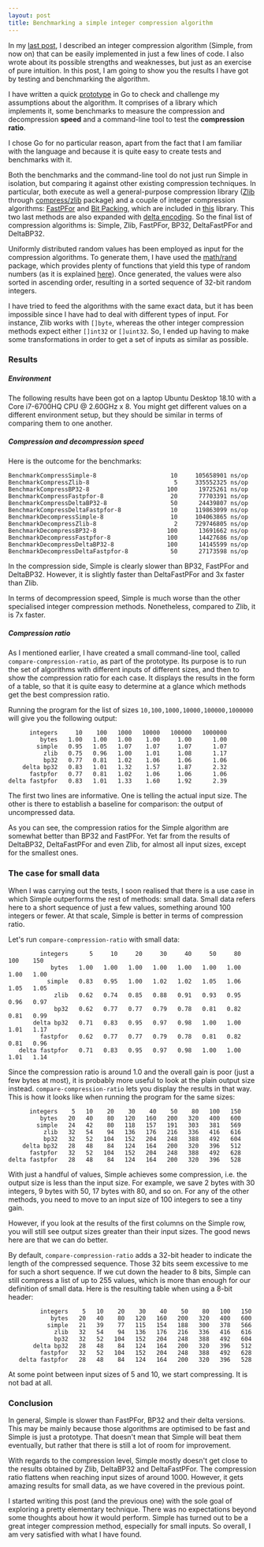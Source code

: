 ```yaml
---
layout: post
title: Benchmarking a simple integer compression algorithm
---
```


In my [last post](https://vteromero.github.io/simple-integer-list-compression/), I described an integer compression algorithm (Simple, from now on) that can be easily implemented in just a few lines of code. I also wrote about its possible strengths and weaknesses, but just as an exercise of pure intuition. In this post, I am going to show you the results I have got by testing and benchmarking the algorithm.

I have written a quick [prototype](https://github.com/vteromero/playground/tree/master/simple-integer-list-compression) in Go to check and challenge my assumptions about the algorithm. It comprises of a library which implements it, some benchmarks to measure the compression and decompression **speed** and a command-line tool to test the **compression ratio**.

I chose Go for no particular reason, apart from the fact that I am familiar with the language and because it is quite easy to create tests and benchmarks with it.

Both the benchmarks and the command-line tool do not just run Simple in isolation, but comparing it against other existing compression techniques. In particular, both execute as well a general-purpose compression library ([Zlib](https://en.wikipedia.org/wiki/Zlib) through [compress/zlib](https://golang.org/pkg/compress/zlib/) package) and a couple of integer compression algorithms: [FastPFor](https://github.com/lemire/FastPFor) and [Bit Packing](https://lemire.me/blog/2012/03/06/how-fast-is-bit-packing/), which are included in [this](https://github.com/dataence/encoding) library. This two last methods are also expanded with [delta encoding](https://en.wikipedia.org/wiki/Delta_encoding). So the final list of compression algorithms is: Simple, Zlib, FastPFor, BP32, DeltaFastPFor and DeltaBP32.

Uniformly distributed random values has been employed as input for the compression algorithms. To generate them, I have used the [math/rand](https://golang.org/pkg/math/rand/) package, which provides plenty of functions that yield this type of random numbers (as it is explained [here](https://appliedgo.net/random/)). Once generated, the values were also sorted in ascending order, resulting in a sorted sequence of 32-bit random integers.

I have tried to feed the algorithms with the same exact data, but it has been impossible since I have had to deal with different types of input. For instance, Zlib works with `[]byte`, whereas the other integer compression methods expect either `[]int32` or `[]uint32`. So, I ended up having to make some transformations in order to get a set of inputs as similar as possible.

### Results

##### Environment

The following results have been got on a laptop Ubuntu Desktop 18.10 with a Core i7-6700HQ CPU @ 2.60GHz x 8. You might get different values on a different environment setup, but they should be similar in terms of comparing them to one another.

##### Compression and decompression speed

Here is the outcome for the benchmarks:

```
BenchmarkCompressSimple-8            	      10	 105658901 ns/op
BenchmarkCompressZlib-8              	       5	 335552325 ns/op
BenchmarkCompressBP32-8              	     100	  19725261 ns/op
BenchmarkCompressFastpfor-8          	      20	  77703391 ns/op
BenchmarkCompressDeltaBP32-8         	      50	  24439807 ns/op
BenchmarkCompressDeltaFastpfor-8     	      10	 119863099 ns/op
BenchmarkDecompressSimple-8          	      10	 104063865 ns/op
BenchmarkDecompressZlib-8            	       2	 729746805 ns/op
BenchmarkDecompressBP32-8            	     100	  13691662 ns/op
BenchmarkDecompressFastpfor-8        	     100	  14427686 ns/op
BenchmarkDecompressDeltaBP32-8       	     100	  14145599 ns/op
BenchmarkDecompressDeltaFastpfor-8   	      50	  27173598 ns/op
```

In the compression side, Simple is clearly slower than BP32, FastPFor and DeltaBP32. However, it is slightly faster than DeltaFastPFor and 3x faster than Zlib.

In terms of decompression speed, Simple is much worse than the other specialised integer compression methods. Nonetheless, compared to Zlib, it is 7x faster.

##### Compression ratio

As I mentioned earlier, I have created a small command-line tool, called `compare-compression-ratio`, as part of the prototype. Its purpose is to run the set of algorithms with different inputs of different sizes, and then to show the compression ratio for each case. It displays the results in the form of a table, so that it is quite easy to determine at a glance which methods get the best compression ratio.

Running the program for the list of sizes `10,100,1000,10000,100000,1000000` will give you the following output:

```
      integers     10    100   1000   10000   100000   1000000
         bytes   1.00   1.00   1.00    1.00     1.00      1.00
        simple   0.95   1.05   1.07    1.07     1.07      1.07
          zlib   0.75   0.96   1.00    1.01     1.08      1.17
          bp32   0.77   0.81   1.02    1.06     1.06      1.06
    delta bp32   0.83   1.01   1.32    1.57     1.87      2.32
      fastpfor   0.77   0.81   1.02    1.06     1.06      1.06
delta fastpfor   0.83   1.01   1.33    1.60     1.92      2.39
```

The first two lines are informative. One is telling the actual input size. The other is there to establish a baseline for comparison: the output of uncompressed data.

As you can see, the compression ratios for the Simple algorithm are somewhat better than BP32 and FastPFor. Yet far from the results of DeltaBP32, DeltaFastPFor and even Zlib, for almost all input sizes, except for the smallest ones.

### The case for small data

When I was carrying out the tests, I soon realised that there is a use case in which Simple outperforms the rest of methods: small data. Small data refers here to a short sequence of just a few values, something around 100 integers or fewer. At that scale, Simple is better in terms of compression ratio.

Let's run `compare-compression-ratio` with small data:

```
         integers      5     10     20     30     40     50     80    100    150
            bytes   1.00   1.00   1.00   1.00   1.00   1.00   1.00   1.00   1.00
           simple   0.83   0.95   1.00   1.02   1.02   1.05   1.06   1.05   1.05
             zlib   0.62   0.74   0.85   0.88   0.91   0.93   0.95   0.96   0.97
             bp32   0.62   0.77   0.77   0.79   0.78   0.81   0.82   0.81   0.99
       delta bp32   0.71   0.83   0.95   0.97   0.98   1.00   1.00   1.01   1.17
         fastpfor   0.62   0.77   0.77   0.79   0.78   0.81   0.82   0.81   0.96
   delta fastpfor   0.71   0.83   0.95   0.97   0.98   1.00   1.00   1.01   1.14
```

Since the compression ratio is around 1.0 and the overall gain is poor (just a few bytes at most), it is probably more useful to look at the plain output size instead. `compare-compression-ratio` lets you display the results in that way. This is how it looks like when running the program for the same sizes:

```
      integers    5   10    20    30    40    50    80   100   150
         bytes   20   40    80   120   160   200   320   400   600
        simple   24   42    80   118   157   191   303   381   569
          zlib   32   54    94   136   176   216   336   416   616
          bp32   32   52   104   152   204   248   388   492   604
    delta bp32   28   48    84   124   164   200   320   396   512
      fastpfor   32   52   104   152   204   248   388   492   628
delta fastpfor   28   48    84   124   164   200   320   396   528
```

With just a handful of values, Simple achieves some compression, i.e. the output size is less than the input size. For example, we save 2 bytes with 30 integers, 9 bytes with 50, 17 bytes with 80, and so on. For any of the other methods, you need to move to an input size of 100 integers to see a tiny gain.

However, if you look at the results of the first columns on the Simple row, you will still see output sizes greater than their input sizes. The good news here are that we can do better.

By default, `compare-compression-ratio` adds a 32-bit header to indicate the length of the compressed sequence. Those 32 bits seem excessive to me for such a short sequence. If we cut down the header to 8 bits, Simple can still compress a list of up to 255 values, which is more than enough for our definition of small data. Here is the resulting table when using a 8-bit header:

```
         integers    5   10    20    30    40    50    80   100   150
            bytes   20   40    80   120   160   200   320   400   600
           simple   21   39    77   115   154   188   300   378   566
             zlib   32   54    94   136   176   216   336   416   616
             bp32   32   52   104   152   204   248   388   492   604
       delta bp32   28   48    84   124   164   200   320   396   512
         fastpfor   32   52   104   152   204   248   388   492   628
   delta fastpfor   28   48    84   124   164   200   320   396   528
```

At some point between input sizes of 5 and 10, we start compressing. It is not bad at all.

### Conclusion

In general, Simple is slower than FastPFor, BP32 and their delta versions. This may be mainly because those algorithms are optimised to be fast and Simple is just a prototype. That doesn't mean that Simple will beat them eventually, but rather that there is still a lot of room for improvement.

With regards to the compression level, Simple mostly doesn't get close to the results obtained by Zlib, DeltaBP32 and DeltaFastPFor. The compression ratio flattens when reaching input sizes of around 1000. However, it gets amazing results for small data, as we have covered in the previous point.

I started writing this post (and the previous one) with the sole goal of exploring a pretty elementary technique. There was no expectations beyond some thoughts about how it would perform. Simple has turned out to be a great integer compression method, especially for small inputs. So overall, I am very satisfied with what I have found.
